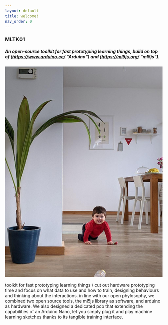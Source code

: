 ```yaml
---
layout: default
title: welcome!
nav_order: 0
---
```


### MLTK01

##### An open-source toolkit for fast prototyping _learning things_, build on top of (https://www.arduino.cc/ "Arduino") and (https://ml5js.org/ "ml5js").

![alt text](./assets/photo_2020-03-05_07-33-09.jpg "aida bellissima")

toolkit for fast prototyping learning things / cut out hardware prototyping time and focus on what data to use and how to train, designing behaviours and thinking about the interactions.
in line with our open phylosophy, we combined two open source tools, the ml5js library as software, and arduino as hardware. We also designed a dedicated pcb that extending the capabilities of an Arduino Nano, let you simply plug it and play machine learning sketches thanks to its tangible training interface.
